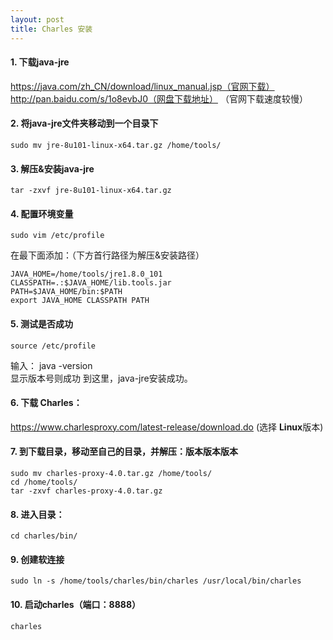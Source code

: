 ```yaml
---
layout: post
title: Charles 安装
---
```


#### 1. 下载java-jre
   https://java.com/zh_CN/download/linux_manual.jsp（官网下载）
   http://pan.baidu.com/s/1o8evbJ0（网盘下载地址）
  （官网下载速度较慢）

#### 2. 将java-jre文件夹移动到一个目录下
    sudo mv jre-8u101-linux-x64.tar.gz /home/tools/

#### 3. 解压&安装java-jre
    tar -zxvf jre-8u101-linux-x64.tar.gz

#### 4. 配置环境变量
    sudo vim /etc/profile

   在最下面添加：（下方首行路径为解压&安装路径）

    JAVA_HOME=/home/tools/jre1.8.0_101
    CLASSPATH=.:$JAVA_HOME/lib.tools.jar  
    PATH=$JAVA_HOME/bin:$PATH
    export JAVA_HOME CLASSPATH PATH

#### 5. 测试是否成功
    source /etc/profile    
  输入：
    java -version    
  显示版本号则成功
  到这里，java-jre安装成功。

#### 6. 下载 Charles：
   https://www.charlesproxy.com/latest-release/download.do
   (选择 **Linux**版本)

#### 7. 到下载目录，移动至自己的目录，并解压：版本版本版本

    sudo mv charles-proxy-4.0.tar.gz /home/tools/
    cd /home/tools/
    tar -zxvf charles-proxy-4.0.tar.gz

#### 8. 进入目录：
    cd charles/bin/

#### 9. 创建软连接
    sudo ln -s /home/tools/charles/bin/charles /usr/local/bin/charles 

#### 10. 启动charles（端口：8888）
    charles
